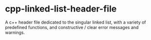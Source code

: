 # cpp-linked-list-header-file
A c++ header file dedicated to the singular linked list, with a variety of predefined functions, and constructive / clear error messages and warnings.
